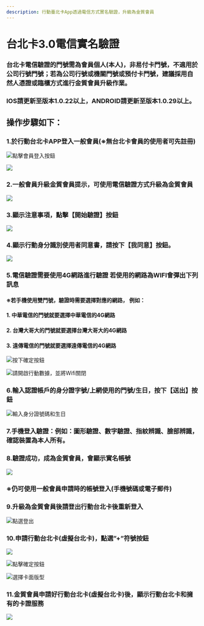 ```yaml
---
description: 行動臺北卡App透過電信方式實名驗證，升級為金質會員
---
```


# 台北卡3.0電信實名驗證

### 台北卡電信驗證的門號需為會員個人\(本人\)，非易付卡門號，不適用於公司行號門號；若為公司行號或機關門號或預付卡門號，建議採用自然人憑證或臨櫃方式進行金質會員升級作業。

### IOS請更新至版本1.0.22以上，ANDROID請更新至版本1.0.29以上。

## 操作步驟如下：

### 1.於行動台北卡APP登入一般會員\(※無台北卡會員的使用者可先註冊\)

![&#x9EDE;&#x64CA;&#x6703;&#x54E1;&#x767B;&#x5165;&#x6309;&#x9215;](.gitbook/assets/image%20%2812%29.png)

![](.gitbook/assets/image%20%2825%29.png)

### 2.一般會員升級金質會員提示，可使用電信驗證方式升級為金質會員

![](.gitbook/assets/image%20%2816%29.png)

### 3.顯示注意事項，點擊【開始驗證】按鈕

![](.gitbook/assets/image%20%286%29.png)

### 4.顯示行動身分識別使用者同意書，請按下【我同意】按鈕。

![](.gitbook/assets/image%20%2813%29.png)

### 5.電信驗證需要使用4G網路進行驗證 若使用的網路為WIFI會彈出下列訊息 

#### ※若手機使用雙門號，驗證時需要選擇對應的網路， 例如： 

#### 1. 中華電信的門號就要選擇中華電信的4G網路

####  2. 台灣大哥大的門號就要選擇台灣大哥大的4G網路

####  3. 遠傳電信的門號就要選擇遠傳電信的4G網路

![&#x6309;&#x4E0B;&#x78BA;&#x5B9A;&#x6309;&#x9215;](.gitbook/assets/image%20%2820%29.png)

![&#x8ACB;&#x958B;&#x555F;&#x884C;&#x52D5;&#x6578;&#x64DA;&#xFF0C;&#x4E26;&#x5C07;Wifi&#x95DC;&#x9589;](.gitbook/assets/image%20%282%29.png)

### 6.輸入認證帳戶的身分證字號/上網使用的門號/生日，按下【送出】按鈕

![&#x8F38;&#x5165;&#x8EAB;&#x5206;&#x8B49;&#x865F;&#x78BC;&#x548C;&#x751F;&#x65E5;](.gitbook/assets/image.png)

### 7.手機登入驗證：例如：圖形驗證、數字驗證、指紋辨識、臉部辨識，確認裝置為本人所有。

### 8.驗證成功，成為金質會員，會顯示實名帳號 

![](.gitbook/assets/image%20%2821%29.png)

### ※仍可使用一般會員申請時的帳號登入\(手機號碼或電子郵件\)

### 9.升級為金質會員後請登出行動台北卡後重新登入

![&#x9EDE;&#x9078;&#x767B;&#x51FA;](.gitbook/assets/image%20%285%29.png)

### 10.申請行動台北卡\(虛擬台北卡\)，點選”+”符號按鈕

![](.gitbook/assets/image%20%2822%29.png)

![&#x9EDE;&#x64CA;&#x78BA;&#x5B9A;&#x6309;&#x9215;](.gitbook/assets/image%20%281%29.png)

![&#x9078;&#x64C7;&#x5361;&#x9762;&#x7248;&#x578B;](.gitbook/assets/image%20%289%29.png)

### 11.金質會員申請好行動台北卡\(虛擬台北卡\)後，顯示行動台北卡和擁有的卡證服務

![](.gitbook/assets/image%20%2826%29.png)

